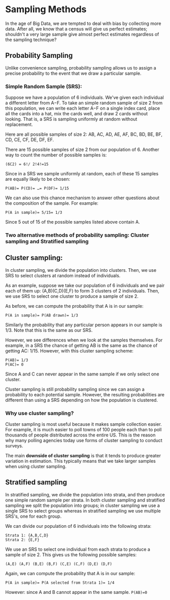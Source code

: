 # Sampling Methods

In the age of Big Data, we are tempted to deal with bias by collecting more data. After all, we know that a census will give us perfect estimates; shouldn't a very large sample give almost perfect estimates regardless of the sampling technique?

## Probability Sampling

Unlike convenience sampling, probability sampling allows us to assign a precise probability to the event that we draw a particular sample.

### Simple Random Sample (SRS):

Suppose we have a population of 6 individuals. We've given each individual a different letter from A−F.
To take an simple random sample of size 2 from this population, we can write each letter A−F on a single index card, place all the cards into a hat, mix the cards well, and draw 2 cards without looking. That is, a SRS is sampling uniformly at random without replacement.

Here are all possible samples of size 2: AB, AC, AD, AE, AF, BC, BD, BE, BF, CD, CE, CF, DE, DF, EF.

There are 15 possible samples of size 2 from our population of 6. Another way to count the number of possible samples is:
```
(6C2) = 6!/ 2!4!=15
```

Since in a SRS we sample uniformly at random, each of these 15 samples are equally likely to be chosen: 
```
P(AB)= P(CD)= …= P(DF)= 1/15
```

We can also use this chance mechanism to answer other questions about the composition of the sample. For example:
```
P(A in sample)= 5/15= 1/3
```
Since 5 out of 15 of the possible samples listed above contain A.

### Two alternative methods of probability sampling: Cluster sampling and Stratified sampling

## Cluster sampling:
In cluster sampling, we divide the population into clusters. Then, we use SRS to select clusters at random instead of individuals.

As an example, suppose we take our population of 6 individuals and we pair each of them up: (A,B)(C,D)(E,F) to form 3 clusters of 2 individuals. Then, we use SRS to select one cluster to produce a sample of size 2.

As before, we can compute the probability that A is in our sample:
```
P(A in sample)= P(AB drawn)= 1/3
```
Similarly the probability that any particular person appears in our sample is 1/3. Note that this is the same as our SRS. 

However, we see differences when we look at the samples themselves. For example, in a SRS the chance of getting AB is the same as the chance of getting AC: 1/15. However, with this cluster sampling scheme:
```
P(AB)= 1/3
P(AC)= 0
```
Since A and C can never appear in the same sample if we only select one cluster.

Cluster sampling is still probability sampling since we can assign a probability to each potential sample. However, the resulting probabilities are different than using a SRS depending on how the population is clustered.

### Why use cluster sampling? 
Cluster sampling is most useful because it makes sample collection easier. For example, it is much easier to poll towns of 100 people each than to poll thousands of people distributed across the entire US. This is the reason why many polling agencies today use forms of cluster sampling to conduct surveys.

The main **downside of cluster sampling** is that it tends to produce greater variation in estimation. This typically means that we take larger samples when using cluster sampling.


## Stratified sampling
In stratified sampling, we divide the population into strata, and then produce one simple random sample per strata. In both cluster sampling and stratified sampling we split the population into groups; in cluster sampling we use a single SRS to select groups whereas in stratified sampling we use multiple SRS's, one for each group.


We can divide our population of 6 individuals into the following strata:
```
Strata 1: {A,B,C,D}
Strata 2: {E,F}
```
We use an SRS to select one individual from each strata to produce a sample of size 2. This gives us the following possible samples:
```
(A,E) (A,F) (B,E) (B,F) (C,E) (C,F) (D,E) (D,F)
```
Again, we can compute the probability that A is in our sample:
```
P(A in sample)= P(A selected from Strata 1)= 1/4
```
However: since A and B cannot appear in the same sample.
```P(AB)=0```








